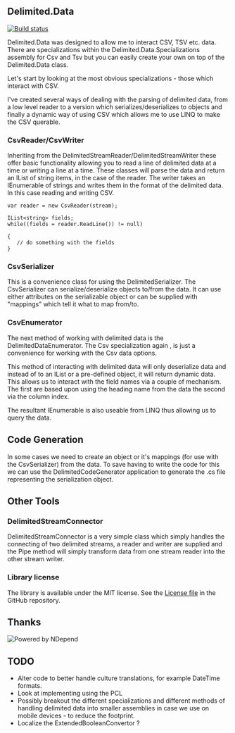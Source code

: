 ## Delimited.Data

[![Build status](https://ci.appveyor.com/api/projects/status/rhbmyjtp0eymo53t?svg=true)](https://ci.appveyor.com/project/putridparrot/delimited-data)

Delimited.Data was designed to allow me to interact CSV, TSV etc. data. There are specializations within the Delimited.Data.Specializations assembly for Csv and Tsv but you can easily create your own on top of the Delimited.Data class.

Let's start by looking at the most obvious specializations - those which interact with CSV.

I've created several ways of dealing with the parsing of delimited data, from a low level reader to a version which serializes/deserializes to objects and finally a dynamic way of using CSV which allows me to use LINQ to make the CSV querable.

### CsvReader/CsvWriter

Inheriting from the DelimitedStreamReader/DelimitedStreamWriter these offer basic functionality allowing you to read a line of delimited data at a time or writing a line at a time. These classes will parse the data and return an IList of string items, in the case of the reader. The writer takes an IEnumerable of strings and writes them in the format of the delimited data. In this case reading and writing CSV.

```
var reader = new CsvReader(stream);

IList<string> fields;
while((fields = reader.ReadLine()) != null)

{ 
   // do something with the fields
}
```
### CsvSerializer

This is a convenience class for using the DelimitedSerializer. The CsvSerializer can serialize/deserialize objects to/from the data. It can use either attributes on the serializable object or can be supplied with "mappings" which tell it what to map from/to.

### CsvEnumerator

The next method of working with delimited data is the DelimitedDataEnumerator. The Csv specialization again , is just a convenience for working with the Csv data options.

This method of interacting with delimited data will only deserialize data and instead of to an IList or a pre-defined object, it will return dynamic data. This allows us to interact with the field names via a couple of mechanism. The first are based upon using the heading name from the data the second via the column index.

The resultant IEnumerable is also useable from LINQ thus allowing us to query the data.

## Code Generation

In some cases we need to create an object or it's mappings (for use with the CsvSerializer) from the data. To save having to write the code for this we can use the DelimitedCodeGenerator application to generate the .cs file representing the serialization object.

## Other Tools

### DelimitedStreamConnector

DelimitedStreamConnector is a very simple class which simply handles the connecting of two delimited streams, a reader and writer are supplied and the Pipe method will simply 
 transform data from one stream reader into the other stream writer.

### Library license

The library is available under the MIT license. See the [License file][1] in the GitHub repository.

  [1]: https://github.com/putridparrot/Delimited.Data/blob/master/LICENSE

## Thanks

![Powered by NDepend](http://putridparrot.com/blog/wp-content/uploads/2017/06/NDependLogo.jpg)

## TODO
 
 * Alter code to better handle culture translations, for example DateTime formats.
 * Look at implementing using the PCL
 * Possibly breakout the different specializations and different methods of handling delimited data into smaller assemblies in case we use on mobile devices - to reduce the footprint.
 * Localize the ExtendedBooleanConvertor ?
